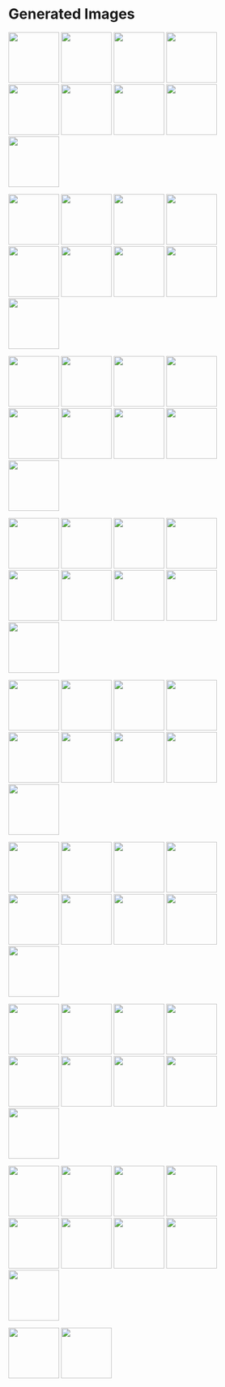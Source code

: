 # Generated Images



<img src="2025_10_10_01.webp" width="100"/> <img src="2025_10_10_02.webp" width="100"/> <img src="2025_10_10_03.webp" width="100"/> <img src="2025_10_10_04.webp" width="100"/> <img src="2025_10_10_05.webp" width="100"/> <img src="2025_10_10_06.webp" width="100"/> <img src="2025_10_10_07.webp" width="100"/> <img src="2025_10_10_08.webp" width="100"/> <img src="2025_10_10_09.webp" width="100"/>

<img src="2025_10_10_10.webp" width="100"/> <img src="2025_10_10_11.webp" width="100"/> <img src="2025_10_10_12.webp" width="100"/> <img src="2025_10_10_13.webp" width="100"/> <img src="2025_10_10_14.webp" width="100"/> <img src="2025_10_10_15.webp" width="100"/> <img src="2025_10_10_16.webp" width="100"/> <img src="2025_10_10_17.webp" width="100"/> <img src="2025_10_10_18.webp" width="100"/>

<img src="2025_10_10_19.webp" width="100"/> <img src="2025_10_10_20.webp" width="100"/> <img src="2025_10_10_21.webp" width="100"/> <img src="2025_10_10_22.webp" width="100"/> <img src="2025_10_10_23.webp" width="100"/> <img src="2025_10_10_24.webp" width="100"/> <img src="2025_10_10_25.webp" width="100"/> <img src="2025_10_10_26.webp" width="100"/> <img src="2025_10_10_27.webp" width="100"/>

<img src="2025_10_10_28.webp" width="100"/> <img src="2025_10_10_29.webp" width="100"/> <img src="2025_10_10_30.webp" width="100"/> <img src="2025_10_10_31.webp" width="100"/> <img src="2025_10_10_32.webp" width="100"/> <img src="2025_10_10_33.webp" width="100"/> <img src="2025_10_10_34.webp" width="100"/> <img src="2025_10_10_35.webp" width="100"/> <img src="2025_10_10_36.webp" width="100"/>

<img src="2025_10_10_37.webp" width="100"/> <img src="2025_10_10_38.webp" width="100"/> <img src="2025_10_10_39.webp" width="100"/> <img src="2025_10_10_40.webp" width="100"/> <img src="2025_10_10_41.webp" width="100"/> <img src="2025_10_10_42.webp" width="100"/> <img src="2025_10_10_43.webp" width="100"/> <img src="2025_10_10_44.webp" width="100"/> <img src="2025_10_10_45.webp" width="100"/>

<img src="2025_10_10_46.webp" width="100"/> <img src="2025_10_10_47.webp" width="100"/> <img src="2025_10_10_48.webp" width="100"/> <img src="2025_10_10_49.webp" width="100"/> <img src="2025_10_10_50.webp" width="100"/> <img src="2025_10_10_51.webp" width="100"/> <img src="2025_10_10_52.webp" width="100"/> <img src="2025_10_10_53.webp" width="100"/> <img src="2025_10_10_54.webp" width="100"/>

<img src="2025_10_10_55.webp" width="100"/> <img src="2025_10_10_56.webp" width="100"/> <img src="2025_10_10_57.webp" width="100"/> <img src="2025_10_10_58.webp" width="100"/> <img src="2025_10_10_59.webp" width="100"/> <img src="2025_10_10_60.webp" width="100"/> <img src="2025_10_10_61.webp" width="100"/> <img src="2025_10_10_62.webp" width="100"/> <img src="2025_10_10_63.webp" width="100"/>

<img src="2025_10_10_64.webp" width="100"/> <img src="2025_10_10_65.webp" width="100"/> <img src="2025_10_10_66.webp" width="100"/> <img src="2025_10_10_67.webp" width="100"/> <img src="2025_10_10_68.webp" width="100"/> <img src="2025_10_10_69.webp" width="100"/> <img src="2025_10_10_70.webp" width="100"/> <img src="2025_10_10_71.webp" width="100"/> <img src="2025_10_10_72.webp" width="100"/>

<img src="2025_10_10_73.webp" width="100"/> <img src="2025_10_10_74.webp" width="100"/>